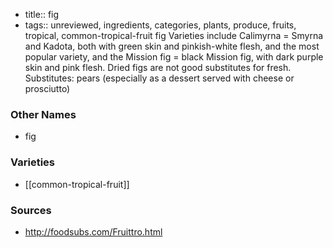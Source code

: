 - title:: fig
- tags:: unreviewed, ingredients, categories, plants, produce, fruits, tropical, common-tropical-fruit
fig Varieties include Calimyrna = Smyrna and Kadota, both with green skin and pinkish-white flesh, and the most popular variety, and the Mission fig = black Mission fig, with dark purple skin and pink flesh. Dried figs are not good substitutes for fresh. Substitutes: pears (especially as a dessert served with cheese or prosciutto)

### Other Names

* fig

### Varieties

* [[common-tropical-fruit]]

### Sources
* http://foodsubs.com/Fruittro.html

